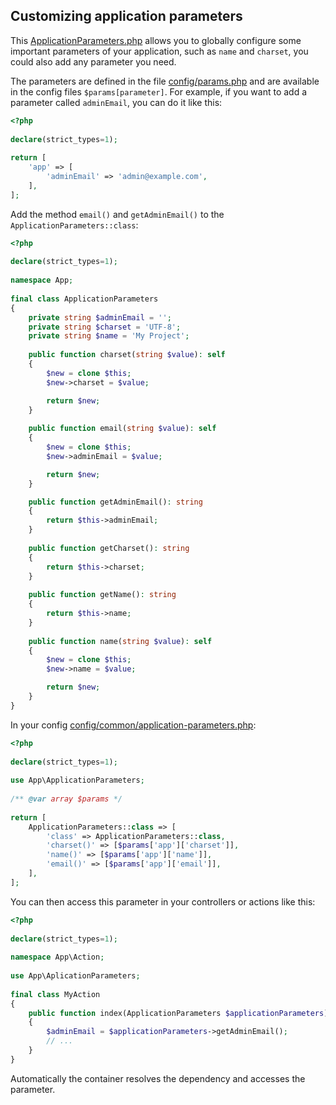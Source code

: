 ## Customizing application parameters

This [ApplicationParameters.php](https://github.com/yiisoft/app/blob/master/src/ApplicationParameters.php) allows you to globally configure some important parameters of your application, such as `name` and `charset`, you could also add any parameter you need.

The parameters are defined in the file [config/params.php](https://github.com/yiisoft/app/blob/master/config/params.php) and are available in the config files
`$params[parameter]`. For example, if you want to add a parameter called `adminEmail`, you can do it like this:

```php
<?php
    
declare(strict_types=1);
    
return [
    'app' => [
        'adminEmail' => 'admin@example.com',
    ],
];
```

Add the method `email()` and `getAdminEmail()` to the `ApplicationParameters::class`:

```php
<?php
    
declare(strict_types=1);
    
namespace App;
    
final class ApplicationParameters
{
    private string $adminEmail = '';
    private string $charset = 'UTF-8';
    private string $name = 'My Project';
    
    public function charset(string $value): self
    {
        $new = clone $this;
        $new->charset = $value;

        return $new;
    }
    
    public function email(string $value): self
    {
        $new = clone $this;
        $new->adminEmail = $value;

        return $new;
    }

    public function getAdminEmail(): string
    {
        return $this->adminEmail;
    }
    
    public function getCharset(): string
    {
        return $this->charset;
    }
    
    public function getName(): string
    {
        return $this->name;
    }
    
    public function name(string $value): self
    {
        $new = clone $this;
        $new->name = $value;

        return $new;
    }
}
```

In your config  [config/common/application-parameters.php](https://github.com/yii-tools/app/blob/main/config/common/application-parameters.php):

```php
<?php
    
declare(strict_types=1);
    
use App\ApplicationParameters;
    
/** @var array $params */
    
return [
    ApplicationParameters::class => [
        'class' => ApplicationParameters::class,
        'charset()' => [$params['app']['charset']],
        'name()' => [$params['app']['name']],
        'email()' => [$params['app']['email']],
    ],
];
```

You can then access this parameter in your controllers or actions like this:

```php
<?php
    
declare(strict_types=1);
    
namespace App\Action;
    
use App\AplicationParameters;
    
final class MyAction
{
    public function index(ApplicationParameters $applicationParameters): ResponseInterface
    {
        $adminEmail = $applicationParameters->getAdminEmail();
        // ...
    }
}
```

Automatically the container resolves the dependency and accesses the parameter.
